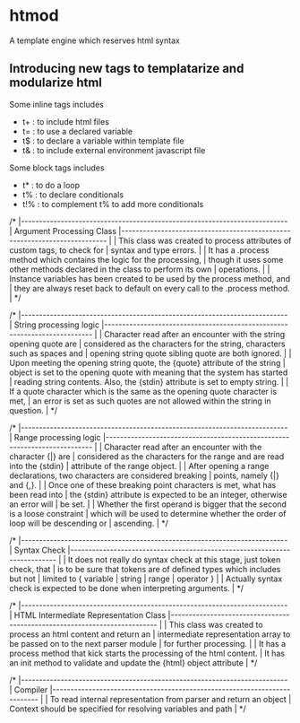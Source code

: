 # htmod
A template engine which reserves html syntax

## Introducing new tags to templatarize and modularize html

Some inline tags includes
- t+ : to include html files
- t= : to use a declared variable
- t$ : to declare a variable within template file
- t& : to include external environment javascript file

Some block tags includes
- t*  : to do a loop
- t%  : to declare conditionals
- t!% : to complement t% to add more conditionals





/*
|--------------------------------------------------------------------------
| Argument Processing Class
|--------------------------------------------------------------------------
|
| This class was created to process attributes of custom tags, to check for
| syntax and type errors.
| 
| It has a .process method which contains the logic for the processing,
| though it uses some other methods declared in the class to perform its own
| operations.
| 
| Instance variables has been created to be used by the process method, and
| they are always reset back to default on every call to the .process method.
|
*/

/*
|--------------------------------------------------------------------------
| String processing logic
|--------------------------------------------------------------------------
|
| Character read after an encounter with the string opening quote are
| considered as the characters for the string, characters such as spaces and
| opening string quote sibling quote are both ignored.
|
| Upon meeting the opening string quote, the {quote} attribute of the string
| object is set to the opening quote with meaning that the system has started
| reading string contents. Also, the {stdin} attribute is set to empty string. 
| 
| If a quote character which is the same as the opening quote character is met,
| an error is set as such quotes are not allowed within the string in question. 
|
*/

/*
|--------------------------------------------------------------------------
| Range processing logic
|--------------------------------------------------------------------------
|
| Character read after an encounter with the character {|} are
| considered as the characters for the range and are read into the {stdin}
| attribute of the range object.
| 
| After opening a range declarations, two characters are considered breaking
| points, namely {|} and {,}.
| 
| Once one of these breaking point characters is met, what has been read into
| the {stdin} attribute is expected to be an integer, otherwise an error will
| be set.
| 
| Whether the first operand is bigger that the second is a loose constraint
| which will be used to determine whether the order of loop will be descending or
| ascending.
|
*/

/*
|--------------------------------------------------------------------------
| Syntax Check
|--------------------------------------------------------------------------
| 
| It does not really do syntax check at this stage, just token check, that
| is to be sure that tokens are of defined types which includes but not
| limited to { variable | string | range | operator }
|
| Actually syntax check is expected to be done when interpreting arguments.
|
*/



/*
|--------------------------------------------------------------------------
| HTML Intermediate Representation Class
|--------------------------------------------------------------------------
|
| This class was created to process an html content and return an
| intermediate representation array to be passed on to the next parser module
| for further processing.
|
| It has a process method that kick starts the processing of the html content.
| It has an init method to validate and update the {html} object attribute
| 
*/



/*
|--------------------------------------------------------------------------
| Compiler
|--------------------------------------------------------------------------
|
| To read internal representation from parser and return an object
| Context should be specified for resolving variables and path
| 
*/